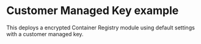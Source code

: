 # Customer Managed Key example

This deploys a encrypted Container Registry module using default settings with a customer managed key.
